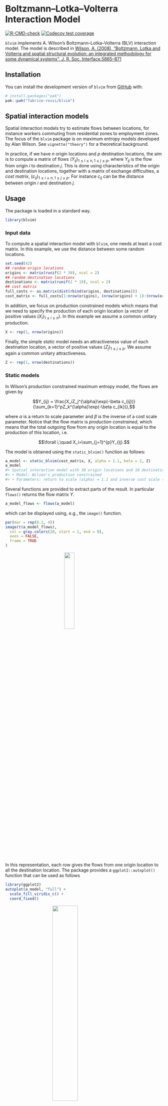 
<!-- README.md is generated from README.Rmd. Please edit that file -->

# Boltzmann–Lotka–Volterra Interaction Model

<!-- badges: start -->

[![R-CMD-check](https://github.com/fabrice-rossi/blvim/actions/workflows/R-CMD-check.yaml/badge.svg)](https://github.com/fabrice-rossi/blvim/actions/workflows/R-CMD-check.yaml)
[![Codecov test
coverage](https://codecov.io/gh/fabrice-rossi/blvim/graph/badge.svg)](https://app.codecov.io/gh/fabrice-rossi/blvim)

<!-- badges: end -->

`blvim` implements A. Wilson’s Boltzmann–Lotka–Volterra (BLV)
interaction model. The model is described in [Wilson, A. (2008),
“Boltzmann, Lotka and Volterra and spatial structural evolution: an
integrated methodology for some dynamical systems”, J. R. Soc.
Interface.5865–871](http://dx.doi.org/10.1098/rsif.2007.1288)

## Installation

You can install the development version of `blvim` from
[GitHub](https://github.com/) with:

``` r
# install.packages("pak")
pak::pak("fabrice-rossi/blvim")
```

## Spatial interaction models

Spatial interaction models try to estimate flows between locations, for
instance workers commuting from residential zones to employment zones.
The focus of the `blvim` package is on maximum entropy models developed
by Alan Wilson. See `vignette("theory")` for a theoretical background.

In practice, if we have $n$ origin locations and $p$ destination
locations, the aim is to compute a matrix of flows
$(Y_{ij})_{1\leq i\leq n, 1\leq j\leq p}$, where $Y_{ij}$ is the flow
from origin $i$ to destination $j$. This is done using characteristics
of the origin and destination locations, together with a matrix of
exchange difficulties, a *cost matrix*,
$(c_{ij})_{1\leq i\leq n, 1\leq j\leq p}$. For instance $c_{ij}$ can be
the distance between origin $i$ and destination $j$.

## Usage

The package is loaded in a standard way.

``` r
library(blvim)
```

### Input data

To compute a spatial interaction model with `blvim`, one needs at least
a cost matrix. In this example, we use the distance between some random
locations.

``` r
set.seed(42)
## random origin locations
origins <- matrix(runif(2 * 30), ncol = 2)
## random destination locations
destinations <- matrix(runif(2 * 10), ncol = 2)
## cost matrix
full_costs <- as.matrix(dist(rbind(origins, destinations)))
cost_matrix <- full_costs[1:nrow(origins), (nrow(origins) + 1):(nrow(origins) + nrow(destinations))]
```

In addition, we focus on production constrained models which means that
we need to specify the production of each origin location (a vector of
positive values $(X_i)_{1\leq i\leq n}$). In this example we assume a
common unitary production.

``` r
X <- rep(1, nrow(origins))
```

Finally, the simple *static* model needs an attractiveness value of each
destination location, a vector of positive values
$(Z_j)_{1\leq j\leq p}$. We assume again a common unitary
attractiveness.

``` r
Z <- rep(1, nrow(destinations))
```

### Static models

In Wilson’s production constrained maximum entropy model, the flows are
given by

$$Y_{ij} = \frac{X_iZ_j^{\alpha}\exp(-\beta c_{ij})}{\sum_{k=1}^pZ_k^{\alpha}\exp(-\beta c_{ik})},$$

where $\alpha$ is a return to scale parameter and $\beta$ is the inverse
of a cost scale parameter. Notice that the flow matrix is *production
constrained*, which means that the total outgoing flow from any origin
location is equal to the production of this location, i.e.

$$\forall i,\quad X_i=\sum_{j=1}^{p}Y_{ij}.$$

The model is obtained using the `static_blvim()` function as follows:

``` r
a_model <- static_blvim(cost_matrix, X, alpha = 1.1, beta = 2, Z)
a_model
#> Spatial interaction model with 30 origin locations and 10 destination locations
#> • Model: Wilson's production constrained
#> • Parameters: return to scale (alpha) = 1.1 and inverse cost scale (beta) = 2
```

Several functions are provided to extract parts of the result. In
particular `flows()` returns the flow matrix $Y$.

``` r
a_model_flows <- flows(a_model)
```

which can be displayed using, e.g., the `image()` function.

``` r
par(mar = rep(0.1, 4))
image(t(a_model_flows),
  col = gray.colors(20, start = 1, end = 0),
  axes = FALSE,
  frame = TRUE
)
```

<img src="man/figures/README-a_flow-1.png" width="25%" style="display: block; margin: auto;" />

In this representation, each row gives the flows from one origin
location to all the destination location. The package provides a
`ggplot2::autoplot()` function that can be used as follows

``` r
library(ggplot2)
autoplot(a_model, "full") +
  scale_fill_viridis_c() +
  coord_fixed()
```

<img src="man/figures/README-a_flow_ggplot2-1.png" width="40%" style="display: block; margin: auto;" />

``` r
b_model <- static_blvim(cost_matrix, X, alpha = 1.1, beta = 15, Z)
b_model
#> Spatial interaction model with 30 origin locations and 10 destination locations
#> • Model: Wilson's production constrained
#> • Parameters: return to scale (alpha) = 1.1 and inverse cost scale (beta) = 15
```

``` r
autoplot(b_model) +
  scale_fill_viridis_c() +
  coord_fixed()
```

<img src="man/figures/README-b_flow-1.png" width="40%" style="display: block; margin: auto;" />

Different values of the parameters $\alpha$ and $\beta$ lead to more or
less concentrated flows as exemplified by the two above figures.

### Dynamic models

A. Wilson’s Boltzmann–Lotka–Volterra (BLV) interaction model is based on
the production constrained maximum entropy model. The main idea consists
in updating the attractivenesses of the destination locations based on
their incoming flows. In the limit we want to have

$$Z_j =\sum_{i=1}^{n}Y_{ij}, $$

where the flows are given by the equations above. The model is estimated
using the `blvim()` function as follows.

``` r
a_blv_model <- blvim(cost_matrix, X, alpha = 1.1, beta = 2, Z)
a_blv_model
#> Spatial interaction model with 30 origin locations and 10 destination locations
#> • Model: Wilson's production constrained
#> • Parameters: return to scale (alpha) = 1.1 and inverse cost scale (beta) = 2
#> ℹ The BLV model converged after 5800 iterations.
```

Notice that we start with some initial values of the attractivenesses
but the final values are different. They can be obtained using the
`attractiveness()` function as follows (we show the values using a bar
plot).

``` r
par(mar = c(0.1, 4, 1, 0))
a_final_Z <- attractiveness(a_blv_model)
barplot(a_final_Z)
```

<img src="man/figures/README-a_blv_Z-1.png" width="80%" style="display: block; margin: auto;" />
In this example, one destination location acts as a global attractor of
all the flows. This can be seen also on the final flow matrix.

``` r
autoplot(a_blv_model) +
  scale_fill_viridis_c()
```

<img src="man/figures/README-a_blv_flow-1.png" width="40%" style="display: block; margin: auto;" />

The `autoplot()` function can also be used to show the destination flows
or the attractivenesses as follows.

``` r
autoplot(a_blv_model, "attractiveness")
```

<img src="man/figures/README-a_blv_Z_ggplot2-1.png" width="100%" />

Results are of course strongly influenced by the parameters, as shown by
this second example.

``` r
b_blv_model <- blvim(cost_matrix, X, alpha = 1.1, beta = 15, Z)
b_blv_model
#> Spatial interaction model with 30 origin locations and 10 destination locations
#> • Model: Wilson's production constrained
#> • Parameters: return to scale (alpha) = 1.1 and inverse cost scale (beta) = 15
#> ℹ The BLV model converged after 13300 iterations.
```

``` r
autoplot(b_blv_model, "attractiveness")
```

<img src="man/figures/README-b_blv_Z-1.png" width="100%" />

``` r
autoplot(b_blv_model) +
  scale_fill_viridis_c()
```

<img src="man/figures/README-b_blv_flow-1.png" width="40%" style="display: block; margin: auto;" />
